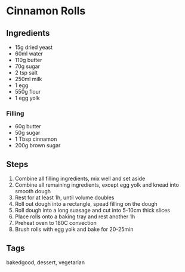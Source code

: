 # Cinnamon Rolls

## Ingredients

* 15g dried yeast 
* 60ml water 
* 110g butter
* 70g sugar 
* 2 tsp salt
* 250ml milk
* 1 egg
* 550g flour
* 1 egg yolk

### Filling

* 60g butter 
* 50g sugar 
* 1 Tbsp cinnamon
* 200g brown sugar

## Steps

1. Combine all filling ingredients, mix well and set aside 
2. Combine all remaining ingredients, except egg yolk and knead into smooth dough
3. Rest for at least 1h, until volume doubles
4. Roll out dough into a rectangle, spead filling on the dough
5. Roll dough into a long suasage and cut into 5-10cm thick slices
6. Place rolls onto a baking tray and rest another 1h 
7. Preheat oven to 180C convection
8. Brush rolls with egg yolk and bake for 20-25min

## Tags
bakedgood, dessert, vegetarian
